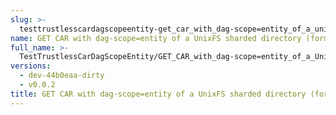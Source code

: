 ```yaml
---
slug: >-
  testtrustlesscardagscopeentity-get_car_with_dag-scope=entity_of_a_unixfs_sharded_directory_(format=car)
name: GET CAR with dag-scope=entity of a UnixFS sharded directory (format=car)
full_name: >-
  TestTrustlessCarDagScopeEntity/GET_CAR_with_dag-scope=entity_of_a_UnixFS_sharded_directory_(format=car)
versions:
  - dev-44b0eaa-dirty
  - v0.0.2
title: GET CAR with dag-scope=entity of a UnixFS sharded directory (format=car)
---
```


